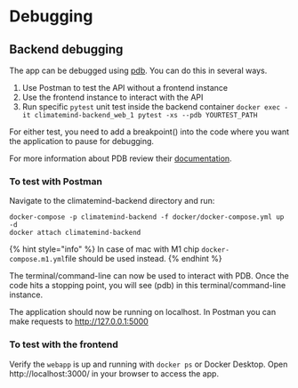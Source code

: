 # Debugging

## Backend debugging

The app can be debugged using [pdb](https://docs.python.org/3/library/pdb.html). You can do this in several ways.

1. Use Postman to test the API without a frontend instance
2. Use the frontend instance to interact with the API
3. Run specific `pytest` unit test inside the backend container `docker exec -it climatemind-backend_web_1 pytest -xs --pdb YOURTEST_PATH`

For either test, you need to add a breakpoint() into the code where you want the application to pause for debugging.

For more information about PDB review their [documentation](https://docs.python.org/3/library/pdb.html).

### **To test with Postman**

Navigate to the climatemind-backend directory and run:

```
docker-compose -p climatemind-backend -f docker/docker-compose.yml up -d
docker attach climatemind-backend
```

{% hint style="info" %}
In case of mac with M1 chip `docker-compose.m1.yml`file should be used instead.
{% endhint %}

The terminal/command-line can now be used to interact with PDB. Once the code hits a stopping point, you will see (pdb) in this terminal/command-line instance.

The application should now be running on localhost. In Postman you can make requests to http://127.0.0.1:5000

### **To test with the frontend**

Verify the `webapp` is up and running with `docker ps` or Docker Desktop. Open http://localhost:3000/ in your browser to access the app.

